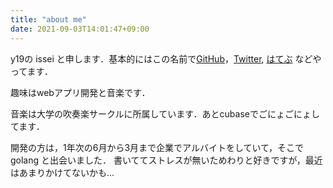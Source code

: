 ```yaml
---
title: "about me"
date: 2021-09-03T14:01:47+09:00
---
```



y19の issei と申します．基本的にはこの名前で[GitHub](https://github.com/Issei0804-ie)，[Twitter](https://twitter.com/iLP_isse), [はてぶ](https://issei-ie.hatenablog.com/) などやってます．

趣味はwebアプリ開発と音楽です．

音楽は大学の吹奏楽サークルに所属しています．あとcubaseでごにょごにょしてます．

開発の方は，1年次の6月から3月まで企業でアルバイトをしていて，そこでgolang と出会いました．
書いててストレスが無いためわりと好きですが，最近はあまりかけてないかも...
